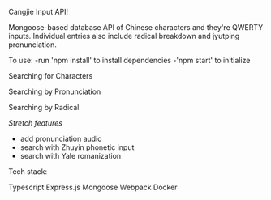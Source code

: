 Cangjie Input API!

Mongoose-based database API of Chinese characters and they're QWERTY inputs. Individual entries also include radical breakdown and jyutping pronunciation.

To use: 
-run 'npm install' to install dependencies
-'npm start' to initialize

Searching for Characters

Searching by Pronunciation

Searching by Radical

*Stretch features*
- add pronunciation audio
- search with Zhuyin phonetic input
- search with Yale romanization

Tech stack: 

Typescript
Express.js
Mongoose
Webpack
Docker